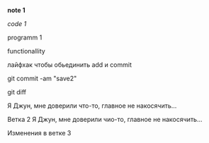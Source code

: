 **note 1**

*code 1*

programm 1

functionallity

лайфхак чтобы обьединить add и commit 

git commit -am "save2"

git diff

Я Джун, мне доверили что-то, главное не накосячить...

Ветка 2 
Я Джун, мне доверили чио-то, главное не накосячить...

Изменения в ветке 3
